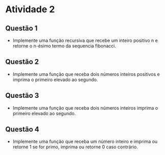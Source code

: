 # Atividade 2
## Questão 1
- Implemente uma função recursiva que recebe um inteiro positivo n e retorne o n-ésimo termo da sequencia fibonacci.

## Questão 2
- Implemente uma função que receba dois números inteiros positivos e imprima o primeiro elevado ao segundo.

## Questão 3
- Implemente uma função que receba dois números inteiros imprima o primeiro elevado ao segundo.

## Questão 4
- Implemente uma função que receba um número inteiro e imprima ou retorne 1 se for primo, imprima ou retorne 0 caso contrário.